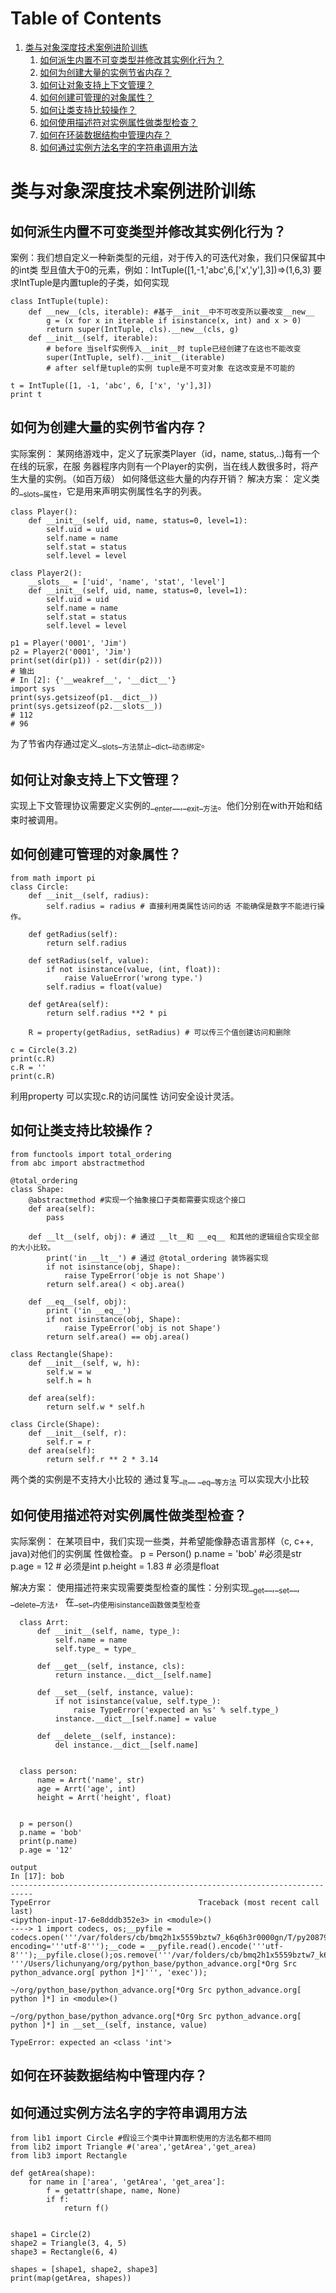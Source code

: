 
# Table of Contents

1.  [类与对象深度技术案例进阶训练](#orgc7adbb8)
    1.  [如何派生内置不可变类型并修改其实例化行为？](#org71fe24f)
    2.  [如何为创建大量的实例节省内存？](#org1de2dfa)
    3.  [如何让对象支持上下文管理？](#orgf87a809)
    4.  [如何创建可管理的对象属性？](#orgf4cd45a)
    5.  [如何让类支持比较操作？](#org007f51b)
    6.  [如何使用描述符对实例属性做类型检查？](#org141cbb5)
    7.  [如何在环装数据结构中管理内存？](#org5e6fc4c)
    8.  [如何通过实例方法名字的字符串调用方法](#org644318f)


<a id="orgc7adbb8"></a>

# 类与对象深度技术案例进阶训练


<a id="org71fe24f"></a>

## 如何派生内置不可变类型并修改其实例化行为？

案例：我们想自定义一种新类型的元组，对于传入的可迭代对象，我们只保留其中的int类
型且值大于0的元素，例如：IntTuple([1,-1,'abc',6,['x','y'],3])=>(1,6,3)
要求IntTuple是内置tuple的子类，如何实现

    class IntTuple(tuple):
        def __new__(cls, iterable): #基于__init__中不可改变所以要改变__new__
            g = (x for x in iterable if isinstance(x, int) and x > 0)
            return super(IntTuple, cls).__new__(cls, g)
        def __init__(self, iterable):
            # before 当self实例传入__init__时 tuple已经创建了在这也不能改变
            super(IntTuple, self).__init__(iterable)
            # after self是tuple的实例 tuple是不可变对象 在这改变是不可能的
    
    t = IntTuple([1, -1, 'abc', 6, ['x', 'y'],3])
    print t


<a id="org1de2dfa"></a>

## 如何为创建大量的实例节省内存？

实际案例：
某网络游戏中，定义了玩家类Player（id，name, status,..)每有一个在线的玩家，在服
务器程序内则有一个Player的实例，当在线人数很多时，将产生大量的实例。（如百万级）
如何降低这些大量的内存开销？
解决方案： 定义类的\_<sub>slots</sub>\_<sub>属性</sub>，它是用来声明实例属性名字的列表。

    
    class Player():
        def __init__(self, uid, name, status=0, level=1):
            self.uid = uid
            self.name = name
            self.stat = status
            self.level = level
    
    class Player2():
        __slots__ = ['uid', 'name', 'stat', 'level']
        def __init__(self, uid, name, status=0, level=1):
            self.uid = uid
            self.name = name
            self.stat = status
            self.level = level
    
    p1 = Player('0001', 'Jim')
    p2 = Player2('0001', 'Jim')
    print(set(dir(p1)) - set(dir(p2)))
    # 输出
    # In [2]: {'__weakref__', '__dict__'}
    import sys
    print(sys.getsizeof(p1.__dict__))
    print(sys.getsizeof(p2.__slots__))
    # 112
    # 96

为了节省内存通过定义\_<sub>slots</sub>\_<sub>方法禁止</sub>\_<sub>dict</sub>\_<sub>动态绑定</sub>。


<a id="orgf87a809"></a>

## 如何让对象支持上下文管理？

实现上下文管理协议需要定义实例的\_<sub>enter</sub>\_\_,\_<sub>exit</sub>\_<sub>方法</sub>。他们分别在with开始和结
束时被调用。


<a id="orgf4cd45a"></a>

## 如何创建可管理的对象属性？

    from math import pi
    class Circle:
        def __init__(self, radius):
            self.radius = radius # 直接利用类属性访问的话 不能确保是数字不能进行操作。
    
        def getRadius(self):
            return self.radius
    
        def setRadius(self, value):
            if not isinstance(value, (int, float)):
                raise ValueError('wrong type.')
            self.radius = float(value)
    
        def getArea(self):
            return self.radius **2 * pi
    
        R = property(getRadius, setRadius) # 可以传三个值创建访问和删除
    
    c = Circle(3.2)
    print(c.R)
    c.R = ''
    print(c.R)

利用property 可以实现c.R的访问属性 访问安全设计灵活。


<a id="org007f51b"></a>

## 如何让类支持比较操作？

    from functools import total_ordering
    from abc import abstractmethod
    
    @total_ordering
    class Shape:
        @abstractmethod #实现一个抽象接口子类都需要实现这个接口
        def area(self):
            pass
    
        def __lt__(self, obj): # 通过 __lt__和 __eq__ 和其他的逻辑组合实现全部的大小比较。
            print('in __lt__') # 通过 @total_ordering 装饰器实现
            if not isinstance(obj, Shape):
                raise TypeError('obje is not Shape')
            return self.area() < obj.area()
    
        def __eq__(self, obj):
            print ('in __eq__')
            if not isinstance(obj, Shape):
                raise TypeError('obj is not Shape')
            return self.area() == obj.area()
    
    class Rectangle(Shape):
        def __init__(self, w, h):
            self.w = w
            self.h = h
    
        def area(self):
            return self.w * self.h
    
    class Circle(Shape):
        def __init__(self, r):
            self.r = r
        def area(self):
            return self.r ** 2 * 3.14

两个类的实例是不支持大小比较的 通过复写\_<sub>lt</sub>\_\_ \_<sub>eq</sub>\_<sub>等方法</sub> 可以实现大小比较


<a id="org141cbb5"></a>

## 如何使用描述符对实例属性做类型检查？

实际案例：
在某项目中，我们实现一些类，并希望能像静态语言那样（c, c++, java)对他们的实例属
性做检查。
p = Person()
p.name = 'bob' #必须是str
p.age = 12 # 必须是int
p.height = 1.83 # 必须是float

解决方案：
使用描述符来实现需要类型检查的属性：分别实现\_<sub>get</sub>\_\_,\_<sub>set</sub>\_\_, \_<sub>delete</sub>\_<sub>方法</sub>，
在\_<sub>set</sub>\_<sub>内使用isinstance函数做类型检查</sub>

      class Arrt:
          def __init__(self, name, type_):
              self.name = name
              self.type_ = type_
    
          def __get__(self, instance, cls):
              return instance.__dict__[self.name]
    
          def __set__(self, instance, value):
              if not isinstance(value, self.type_):
                  raise TypeError('expected an %s' % self.type_)
              instance.__dict__[self.name] = value
    
          def __delete__(self, instance):
              del instance.__dict__[self.name]
    
    
      class person:
          name = Arrt('name', str)
          age = Arrt('age', int)
          height = Arrt('height', float)
    
    
      p = person()
      p.name = 'bob'
      print(p.name)
      p.age = '12'
    
    output
    In [17]: bob
    ---------------------------------------------------------------------------
    TypeError                                 Traceback (most recent call last)
    <ipython-input-17-6e8dddb352e3> in <module>()
    ----> 1 import codecs, os;__pyfile = codecs.open('''/var/folders/cb/bmq2h1x5559bztw7_k6q6h3r0000gn/T/py20879h9R''', encoding='''utf-8''');__code = __pyfile.read().encode('''utf-8''');__pyfile.close();os.remove('''/var/folders/cb/bmq2h1x5559bztw7_k6q6h3r0000gn/T/py20879h9R''');exec(compile(__code, '''/Users/lichunyang/org/python_base/python_advance.org[*Org Src python_advance.org[ python ]*]''', 'exec'));
    
    ~/org/python_base/python_advance.org[*Org Src python_advance.org[ python ]*] in <module>()
    
    ~/org/python_base/python_advance.org[*Org Src python_advance.org[ python ]*] in __set__(self, instance, value)
    
    TypeError: expected an <class 'int'>


<a id="org5e6fc4c"></a>

## 如何在环装数据结构中管理内存？


<a id="org644318f"></a>

## 如何通过实例方法名字的字符串调用方法

    from lib1 import Circle #假设三个类中计算面积使用的方法名都不相同
    from lib2 import Triangle #('area','getArea','get_area)
    from lib3 import Rectangle
    
    def getArea(shape):
        for name in ['area', 'getArea', 'get_area']:
            f = getattr(shape, name, None)
            if f:
                return f()
    
    
    shape1 = Circle(2)
    shape2 = Triangle(3, 4, 5)
    shape3 = Rectangle(6, 4)
    
    shapes = [shape1, shape2, shape3]
    print(map(getArea, shapes))

